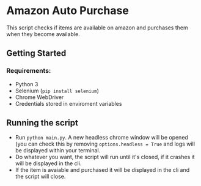 # Amazon Auto Purchase
This script checks if items are available on amazon and purchases them when they become available.

## Getting Started
### Requirements:
- Python 3
- Selenium (`pip install selenium`)
- Chrome WebDriver
- Credentials stored in enviroment variables

## Running the script
- Run `python main.py`. A new headless chrome window will be opened (you can check this by removing `options.headless = True` and logs will be displayed within your terminal.
- Do whatever you want, the script will run until it's closed, if it crashes it will be displayed in the cli.
- If the item is avaiable and purchased it will be displayed in the cli and the script will close.
